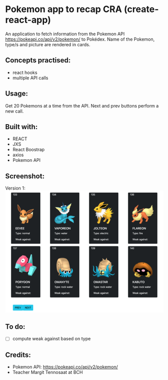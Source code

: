 # Pokemon app to recap CRA (create-react-app)

An application to fetch information from the Pokemon API https://pokeapi.co/api/v2/pokemon/ to Pokédex. Name of the Pokemon, type/s and picture are rendered in cards.

## Concepts practised:
- react hooks
- multiple API calls

## Usage:

Get 20 Pokemons at a time from the API. Next and prev buttons perform a new call.


## Built with:
- REACT
- JXS
- React Boostrap
- axios
- Pokemon API

## Screenshot:

Version 1:
![screenshot](Screenshot.png?raw=true "Screenshot of the first version of Pokédex app")

## To do:
- [ ] compute weak against based on type

## Credits:
- Pokemon API: https://pokeapi.co/api/v2/pokemon/ 
- Teacher Margit Tennosaat at BCH
